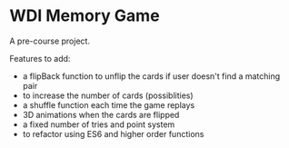 # WDI Memory Game

A pre-course project. 

Features to add:
- a flipBack function to unflip the cards if user doesn't find a matching pair 
- to increase the number of cards (possiblities)
- a shuffle function each time the game replays
- 3D animations when the cards are flipped 
- a fixed number of tries and point system
- to refactor using ES6 and higher order functions
